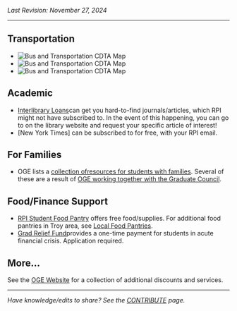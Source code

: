 
_Last Revision: November 27, 2024_

---

## Transportation
- ![Bus and Transportation CDTA Map](../Living/Bus%20and%20Transportation%20CDTA%20Map.md##RPI%20Shuttle)
- ![Bus and Transportation CDTA Map](../Living/Bus%20and%20Transportation%20CDTA%20Map.md###CDTA%20-%20Busses)
- ![Bus and Transportation CDTA Map](../Living/Bus%20and%20Transportation%20CDTA%20Map.md###CDPHP%20Cycle)

## Academic 
- [Interlibrary Loans](https://library.rpi.edu/use-libraries/interlibrary-loan)can get you hard-to-find journals/articles, which RPI might not have subscribed to. In the event of this happening, you can go to on the library website and request your specific article of interest!
-  [New York Times] can be subscribed to for free, with your RPI email.

## For Families
- OGE lists a [collection ofresources for students with families](https://graduate.rpi.edu/information-students). Several of these are a result of [OGE working together with the Graduate Council](../_assets/Graduate%20Council%20-%20A/Graduate%20Council%202023-24%20Term%20Report%20-%20Compressed_27.5.pdf#page=14).

## Food/Finance Support
- [RPI Student Food Pantry](https://success.studentlife.rpi.edu/current-students/connect-your-class-dean/rpi-student-food-pantry) offers free food/supplies. For additional food pantries in Troy area, see [Local Food Pantries](../Living/Local%20Food%20Pantries.md).
- [Grad Relief Fund](https://graduate.rpi.edu/funding-and-fellowships/internal-funding/graduate-student-relief-fund)provides a one-time payment for students in acute financial crisis. Application required. 

## More...
 See the [OGE Website](https://graduate.rpi.edu/information-students) for a collection of additional discounts and services.


---
_Have knowledge/edits to share? See the [CONTRIBUTE](../../CONTRIBUTE.md) page._